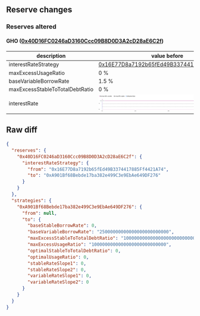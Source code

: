 ## Reserve changes

### Reserves altered

#### GHO ([0x40D16FC0246aD3160Ccc09B8D0D3A2cD28aE6C2f](https://etherscan.io/address/0x40D16FC0246aD3160Ccc09B8D0D3A2cD28aE6C2f))

| description | value before | value after |
| --- | --- | --- |
| interestRateStrategy | [0x16E77D8a7192b65fEd49B3374417885Ff4421A74](https://etherscan.io/address/0x16E77D8a7192b65fEd49B3374417885Ff4421A74) | [0xA901Bf68Bebde17ba382e499C3e9EbAe649DF276](https://etherscan.io/address/0xA901Bf68Bebde17ba382e499C3e9EbAe649DF276) |
| maxExcessUsageRatio | 0 % | 100 % |
| baseVariableBorrowRate | 1.5 % | 2.5 % |
| maxExcessStableToTotalDebtRatio | 0 % | 100 % |
| interestRate | ![before](/.assets/c3f99efc1151e69157cc7cfbea0481022427ae70.svg) | ![after](/.assets/e735d002641243988be9eaba1df5ef8adeb753ce.svg) |

## Raw diff

```json
{
  "reserves": {
    "0x40D16FC0246aD3160Ccc09B8D0D3A2cD28aE6C2f": {
      "interestRateStrategy": {
        "from": "0x16E77D8a7192b65fEd49B3374417885Ff4421A74",
        "to": "0xA901Bf68Bebde17ba382e499C3e9EbAe649DF276"
      }
    }
  },
  "strategies": {
    "0xA901Bf68Bebde17ba382e499C3e9EbAe649DF276": {
      "from": null,
      "to": {
        "baseStableBorrowRate": 0,
        "baseVariableBorrowRate": "25000000000000000000000000",
        "maxExcessStableToTotalDebtRatio": "1000000000000000000000000000",
        "maxExcessUsageRatio": "1000000000000000000000000000",
        "optimalStableToTotalDebtRatio": 0,
        "optimalUsageRatio": 0,
        "stableRateSlope1": 0,
        "stableRateSlope2": 0,
        "variableRateSlope1": 0,
        "variableRateSlope2": 0
      }
    }
  }
}
```